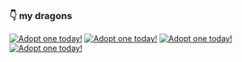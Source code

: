 ### 👇 my dragons

<a href="https://dragcave.net/view/8WN3r"><img src="https://dragcave.net/image/8WN3r.gif?" style="border-width:0" alt="Adopt one today!"/></a>
<a href="https://dragcave.net/view/WTli9"><img src="https://dragcave.net/image/WTli9.gif?" style="border-width:0" alt="Adopt one today!"/></a>
<a href="https://dragcave.net/view/S764a"><img src="https://dragcave.net/image/S764a.gif?" style="border-width:0" alt="Adopt one today!"/></a>
<a href="https://dragcave.net/view/9RLzi"><img src="https://dragcave.net/image/9RLzi.gif?" style="border-width:0" alt="Adopt one today!"/></a>

<!--
**seungyoubkim/seungyoubkim** is a ✨ _special_ ✨ repository because its `README.md` (this file) appears on your GitHub profile.

Here are some ideas to get you started:

- 🔭 I’m currently working on ...
- 🌱 I’m currently learning ...
- 👯 I’m looking to collaborate on ...
- 🤔 I’m looking for help with ...
- 💬 Ask me about ...
- 📫 How to reach me: ...
- 😄 Pronouns: ...
- ⚡ Fun fact: ...
-->
